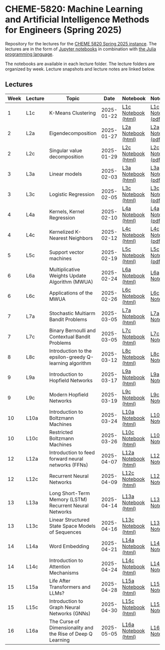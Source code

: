 # CHEME-5820: Machine Learning and Artificial Intelligence Methods for Engineers (Spring 2025)
Repository for the lectures for the [CHEME 5820 Spring 2025 instance](https://classes.cornell.edu/browse/roster/SP25/class/CHEME/5820). The lectures are in the form of [Jupyter notebooks](https://jupyter.org) in combination with [the Julia programming language](https://julialang.org). 

The notebooks are available in each lecture folder. The lecture folders are organized by week. Lecture snapshots and lecture notes are linked below.

## Lectures
| Week | Lecture |   Topic   |  Date       | Notebook | Notes
|------|---------|------ | ------|--------------------------------------------------------------------------|--------|
| 1    | L1c     | K-Means Clustering | 2025-01-22 | [L1c Notebook (html)](https://htmlview.glitch.me/?https://github.com/varnerlab/CHEME-5820-Lectures-Spring-2025/blob/main/lectures/week-1/L1c/CHEME-5820-L1c-UnsupervisedLearningAndClustering-S2025.html) | [L1c Notes (pdf)](https://github.com/varnerlab/CHEME-5820-Lectures-Spring-2025/blob/main/lectures/week-1/L1c/docs/Notes.pdf) |
| 2    | L2a     | Eigendecomposition | 2025-01-27 | [L2a Notebook (html)](https://htmlview.glitch.me/?https://github.com/varnerlab/CHEME-5820-Lectures-Spring-2025/blob/main/lectures/week-2/L2a/CHEME-5820-L2a-EigenDecomposition-S2025.html) | [L2a Notes (pdf)](https://github.com/varnerlab/CHEME-5820-Lectures-Spring-2025/blob/main/lectures/week-2/L2a/docs/Notes.pdf) |
| 2    | L2c     | Singular value decomposition | 2025-01-29 | [L2c Notebook (html)](https://htmlview.glitch.me/?https://github.com/varnerlab/CHEME-5820-Lectures-Spring-2025/blob/main/lectures/week-2/L2c/CHEME-5820-L2c-SingularValueDecomposition-S2025.html) | [L2c Notes (pdf)](https://github.com/varnerlab/CHEME-5820-Lectures-Spring-2025/blob/main/lectures/week-2/L2c/docs/Notes.pdf) |
| 3    | L3a     | Linear models | 2025-02-03 | [L3a Notebook (html)](https://htmlview.glitch.me/?https://github.com/varnerlab/CHEME-5820-Lectures-Spring-2025/blob/main/lectures/week-3/L3a/CHEME-5820-L3a-LinearRegressionModels-S2025.html) | [L3a Notes (pdf)](https://github.com/varnerlab/CHEME-5820-Lectures-Spring-2025/blob/main/lectures/week-3/L3a/docs/Notes.pdf) |
| 3    | L3c     | Logistic Regression | 2025-02-05 | [L3c Notebook (html)](https://htmlview.glitch.me/?https://github.com/varnerlab/CHEME-5820-Lectures-Spring-2025/blob/main/lectures/week-3/L3c/CHEME-5820-L3c-LogisticsRegressionModels-S2025.html) | [L3c Notes (pdf)](https://github.com/varnerlab/CHEME-5820-Lectures-Spring-2025/blob/main/lectures/week-3/L3c/docs/Notes.pdf) |
| 4    | L4a     | Kernels, Kernel Regression | 2025-02-10 | [L4a Notebook (html)](https://htmlview.glitch.me/?https://github.com/varnerlab/CHEME-5820-Lectures-Spring-2025/blob/main/lectures/week-4/L4a/CHEME-5820-L4a-KernelRegression-S2025.html) | [L4a Notes (pdf)](https://github.com/varnerlab/CHEME-5820-Lectures-Spring-2025/blob/main/lectures/week-4/L4a/docs/Notes.pdf) |
| 4    | L4c     | Kernelized K-Nearest Neighbors | 2025-02-12 | [L4c Notebook (html)](https://htmlview.glitch.me/?https://github.com/varnerlab/CHEME-5820-Lectures-Spring-2025/blob/main/lectures/week-4/L4c/CHEME-5820-L4c-KNN-S2025.html) | [L4c Notes (pdf)](https://github.com/varnerlab/CHEME-5820-Lectures-Spring-2025/blob/main/lectures/week-4/L4c/docs/Notes.pdf) |
| 5    | L5c     | Support vector machines | 2025-02-19 | [L5c Notebook (html)](https://htmlview.glitch.me/?https://github.com/varnerlab/CHEME-5820-Lectures-Spring-2025/blob/main/lectures/week-5/L5c/CHEME-5820-L5c-SupportVectorMachine-S2025.html) | [L5c Notes (pdf)](https://github.com/varnerlab/CHEME-5820-Lectures-Spring-2025/blob/main/lectures/week-5/L5c/docs/Notes.pdf) |
| 6    | L6a     | Multiplicative Weights Update Algorithm (MWUA) | 2025-02-24 | [L6a Notebook (html)](https://htmlview.glitch.me/?https://github.com/varnerlab/CHEME-5820-Lectures-Spring-2025/blob/main/lectures/week-6/L6a/CHEME-5820-L6a-MWA-S2025.html) | [L6a Notes](https://github.com/varnerlab/CHEME-5820-Lectures-Spring-2025/blob/main/lectures/week-6/L6a/docs) |
| 6    | L6c     | Applications of the MWUA | 2025-02-26 | [L6c Notebook (html)](https://htmlview.glitch.me/?https://github.com/varnerlab/CHEME-5820-Lectures-Spring-2025/blob/main/lectures/week-6/L6c/CHEME-5820-L6c-ApplicationsOfMWU-S2025.html) | [L6c Notes](https://github.com/varnerlab/CHEME-5820-Lectures-Spring-2025/blob/main/lectures/week-6/L6c/docs) |
| 7    | L7a     | Stochastic Multiarm Bandit Problems | 2025-03-05 | [L7a Notebook (html)](https://htmlview.glitch.me/?https://github.com/varnerlab/CHEME-5820-Lectures-Spring-2025/blob/main/lectures/week-7/L7a/CHEME-5820-L7a-MultiarmBanditProblems-S2025.html) | [L7a Notes](https://github.com/varnerlab/CHEME-5820-Lectures-Spring-2025/blob/main/lectures/week-7/L7a/docs) |
| 7    | L7c     | Binary Bernoulli and Contextual Bandit Problems | 2025-03-05 | [L7c Notebook (html)](https://htmlview.glitch.me/?https://github.com/varnerlab/CHEME-5820-Lectures-Spring-2025/blob/main/lectures/week-7/L7c/CHEME-5820-L7c-BinaryContextualBandit-S2025.html) | [L7c Notes](https://github.com/varnerlab/CHEME-5820-Lectures-Spring-2025/blob/main/lectures/week-7/L7c/docs) |
| 8    | L8c     | Introduction to the epsilon-greedy Q-learning algorithm | 2025-03-12 | [L8c Notebook (html)](https://htmlview.glitch.me/?https://github.com/varnerlab/CHEME-5820-Lectures-Spring-2025/blob/main/lectures/week-8/L8c/CHEME-5820-L8c-QLearning-S2025.html) | [L8c Notes](https://github.com/varnerlab/CHEME-5820-Lectures-Spring-2025/blob/main/lectures/week-8/L8c/docs) |
| 9    | L9a     | Introduction to Hopfield Networks | 2025-03-17 | [L9a Notebook (html)](https://htmlview.glitch.me/?https://github.com/varnerlab/CHEME-5820-Lectures-Spring-2025/blob/main/lectures/week-9/L9a/CHEME-5820-L9a-HopfieldNetworks-S2025.html) | [L9a Notes](https://github.com/varnerlab/CHEME-5820-Lectures-Spring-2025/blob/main/lectures/week-9/L9a/docs) |
| 9    | L9c     | Modern Hopfield Networks | 2025-03-19 | [L9c Notebook (html)](https://htmlview.glitch.me/?https://github.com/varnerlab/CHEME-5820-Lectures-Spring-2025/blob/main/lectures/week-9/L9c/CHEME-5820-L9c-ModernHopfield-S2025.html) | [L9c Notes](https://github.com/varnerlab/CHEME-5820-Lectures-Spring-2025/blob/main/lectures/week-9/L9c/docs) |
| 10    | L10a     | Introduction to Boltzmann Machines | 2025-03-24 | [L10a Notebook (html)](https://htmlview.glitch.me/?https://github.com/varnerlab/CHEME-5820-Lectures-Spring-2025/blob/main/lectures/week-10/L10a/CHEME-5820-L10a-BoltzmannMachines-S2025.html) | [L10a Notes](https://github.com/varnerlab/CHEME-5820-Lectures-Spring-2025/blob/main/lectures/week-10/L10a/docs) |
| 10    | L10c     | Restricted Boltzmann Machines | 2025-03-26 | [L10c Notebook (html)](https://htmlview.glitch.me/?https://github.com/varnerlab/CHEME-5820-Lectures-Spring-2025/blob/main/lectures/week-10/L10c/CHEME-L10c-RestrictedBoltzmannMachines-S2025.html) | [L10c Notes](https://github.com/varnerlab/CHEME-5820-Lectures-Spring-2025/blob/main/lectures/week-10/L10c/docs) |
| 12    | L12a     | Introduction to feed forward neural networks (FFNs) | 2025-04-07 | [L12a Notebook (html)](https://htmlview.glitch.me/?https://github.com/varnerlab/CHEME-5820-Lectures-Spring-2025/blob/main/lectures/week-12/L12a/CHEME-5820-L12a-FeedForwardNetworks-S2025.html) | [L12a Notes](https://github.com/varnerlab/CHEME-5820-Lectures-Spring-2025/blob/main/lectures/week-12/L12a/docs) |
| 12    | L12c     | Recurrent Neural Networks | 2025-04-09 | [L12c Notebook (html)](https://htmlview.glitch.me/?https://github.com/varnerlab/CHEME-5820-Lectures-Spring-2025/blob/main/lectures/week-12/L12c/CHEME-5820-L12c-RecurrentNetworks-S2025.html) | [L12c Notes](https://github.com/varnerlab/CHEME-5820-Lectures-Spring-2025/blob/main/lectures/week-12/L12c/docs) |
| 13   | L13a     | Long Short-Term Memory (LSTM) Recurrent Neural Networks | 2025-04-14 | [L13a Notebook (html)](https://htmlview.glitch.me/?https://github.com/varnerlab/CHEME-5820-Lectures-Spring-2025/blob/main/lectures/week-13/L13a/CHEME-5820-L13a-LSTM-S2025.html) | [L13a Notes](https://github.com/varnerlab/CHEME-5820-Lectures-Spring-2025/blob/main/lectures/week-13/L13a/docs) |
| 13    | L13c     | Linear Structured State Space Models of Sequences | 2025-04-16 | [L13c Notebook (html)](https://htmlview.glitch.me/?https://github.com/varnerlab/CHEME-5820-Lectures-Spring-2025/blob/main/lectures/week-13/L13c/CHEME-5820-L13c-StateSpaceModels-S2025.html) | [L13c Notes](https://github.com/varnerlab/CHEME-5820-Lectures-Spring-2025/blob/main/lectures/week-13/L13c/docs) |
| 14   | L14a     | Word Embedding | 2025-04-21 | [L14a Notebook (html)](https://htmlview.glitch.me/?https://github.com/varnerlab/CHEME-5820-Lectures-Spring-2025/blob/main/lectures/week-14/L14a/CHEME-5820-L14a-Before-Transformers-S2025.html) | [L14a Notes](https://github.com/varnerlab/CHEME-5820-Lectures-Spring-2025/blob/main/lectures/week-14/L14a/docs) |
| 14   | L14c     | Introduction to Attention Mechanisms | 2025-04-24 | [L14c Notebook (html)](https://htmlview.glitch.me/?https://github.com/varnerlab/CHEME-5820-Lectures-Spring-2025/blob/main/lectures/week-14/L14c/CHEME-5820-L14c-Transformers-S2025.html) | [L14c Notes](https://github.com/varnerlab/CHEME-5820-Lectures-Spring-2025/blob/main/lectures/week-14/L14c/docs) |
| 15   | L15a     | Life After Transformers and LLMs? | 2025-04-28 | [L15a Notebook (html)](https://htmlview.glitch.me/?https://github.com/varnerlab/CHEME-5820-Lectures-Spring-2025/blob/main/lectures/week-15/L15a/CHEME-5820-L15a-LifeAfterTransformers-S2025.html) | [L15a Notes](https://github.com/varnerlab/CHEME-5820-Lectures-Spring-2025/blob/main/lectures/week-15/L15a/docs) |
| 15   | L15c     | Introduction to Graph Neural Networks (GNNs) | 2025-04-30 | [L15c Notebook (html)](https://htmlview.glitch.me/?https://github.com/varnerlab/CHEME-5820-Lectures-Spring-2025/blob/main/lectures/week-15/L15c/CHEME-5820-L15c-GraphNeuralNetworks-S2025.html) | [L15c Notes](https://github.com/varnerlab/CHEME-5820-Lectures-Spring-2025/blob/main/lectures/week-15/L15c/docs) |
| 16   | L16a     | The Curse of Dimensionality and the Rise of Deep Q Learning | 2025-05-05 | [L16a Notebook (html)](https://htmlview.glitch.me/?https://github.com/varnerlab/CHEME-5820-Lectures-Spring-2025/blob/main/lectures/week-16/L16a/CHEME-5820-L16a-Deep-Q-Learning-S2025.html) | [L16a Notes](https://github.com/varnerlab/CHEME-5820-Lectures-Spring-2025/blob/main/lectures/week-16/L16a/docs) |